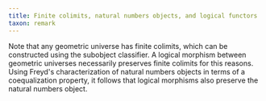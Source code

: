 ```yaml
---
title: Finite colimits, natural numbers objects, and logical functors
taxon: remark
---
```


Note that any geometric universe has finite colimits, which can be constructed using the subobject classifier. A logical morphism between geometric universes necessarily preserves finite colimits for this reasons. Using Freyd's characterization of natural numbers objects in terms of a coequalization property, it follows that logical morphisms also preserve the natural numbers object.
